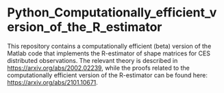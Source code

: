 # Python_Computationally_efficient_version_of_the_R_estimator
This repository contains a computationally efficient (beta) version of the Matlab code that implements the R-estimator of shape matrices for CES distributed observations. The relevant theory is described in https://arxiv.org/abs/2002.02239, while the proofs related to the computationally efficient version of the R-estimator can be found here: https://arxiv.org/abs/2101.10671.
